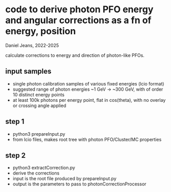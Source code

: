# code to derive photon PFO energy and angular corrections as a fn of energy, position

Daniel Jeans, 2022-2025

calculate corrections to energy and direction of photon-like PFOs.

## input samples

- single photon calibration samples of various fixed energies (lcio format)
- suggested range of photon energies ~1 GeV -> ~300 GeV, with of order 10 distinct energy points
- at least 100k photons per energy point, flat in cos(theta), with no overlay or crossing angle applied

## step 1

- python3 prepareInput.py
- from lcio files, makes root tree with photon PFO/Cluster/MC properties

## step 2

- python3 extractCorrection.py
- derive the corrections
- input is the root file produced by prepareInput.py
- output is the parameters to pass to photonCorrectionProcessor